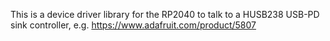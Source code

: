 This is a device driver library for the RP2040 to talk to a HUSB238
USB-PD sink controller, e.g. <https://www.adafruit.com/product/5807>
